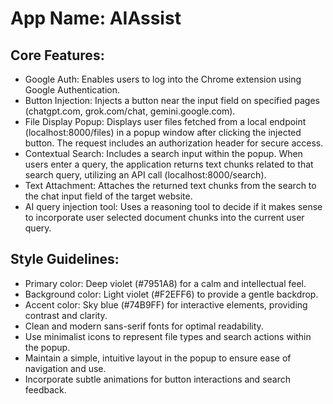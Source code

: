 # **App Name**: AIAssist

## Core Features:

- Google Auth: Enables users to log into the Chrome extension using Google Authentication.
- Button Injection: Injects a button near the input field on specified pages (chatgpt.com, grok.com/chat, gemini.google.com).
- File Display Popup: Displays user files fetched from a local endpoint (localhost:8000/files) in a popup window after clicking the injected button. The request includes an authorization header for secure access.
- Contextual Search: Includes a search input within the popup. When users enter a query, the application returns text chunks related to that search query, utilizing an API call (localhost:8000/search).
- Text Attachment: Attaches the returned text chunks from the search to the chat input field of the target website.
- AI query injection tool: Uses a reasoning tool to decide if it makes sense to incorporate user selected document chunks into the current user query.

## Style Guidelines:

- Primary color: Deep violet (#7951A8) for a calm and intellectual feel.
- Background color: Light violet (#F2EFF6) to provide a gentle backdrop.
- Accent color: Sky blue (#74B9FF) for interactive elements, providing contrast and clarity.
- Clean and modern sans-serif fonts for optimal readability.
- Use minimalist icons to represent file types and search actions within the popup.
- Maintain a simple, intuitive layout in the popup to ensure ease of navigation and use.
- Incorporate subtle animations for button interactions and search feedback.